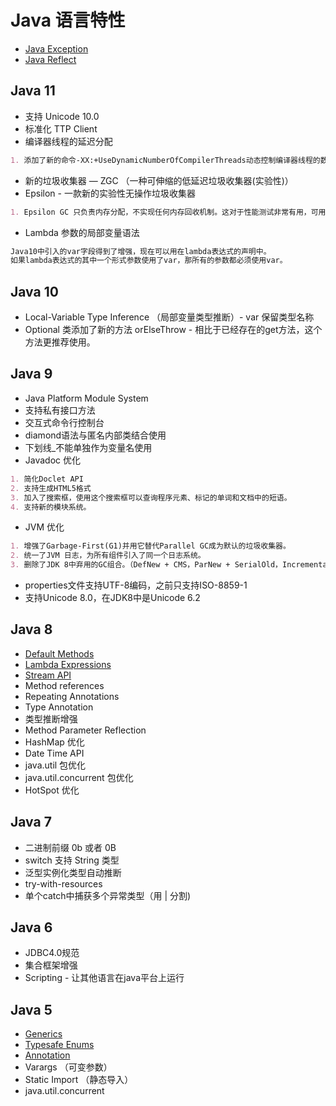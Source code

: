 # Java 语言特性

* [Java Exception](java-language-features/Exception.md)
* [Java Reflect](java-language-features/Reflect.md)

## Java 11
* 支持 Unicode 10.0
* 标准化 TTP Client
* 编译器线程的延迟分配
```md
1. 添加了新的命令-XX:+UseDynamicNumberOfCompilerThreads动态控制编译器线程的数量
```
* 新的垃圾收集器 — ZGC （一种可伸缩的低延迟垃圾收集器(实验性)）
* Epsilon - 一款新的实验性无操作垃圾收集器
```md
1. Epsilon GC 只负责内存分配，不实现任何内存回收机制。这对于性能测试非常有用，可用于与其他GC对比成本和收益。
```
* Lambda 参数的局部变量语法
```md
Java10中引入的var字段得到了增强，现在可以用在lambda表达式的声明中。
如果lambda表达式的其中一个形式参数使用了var，那所有的参数都必须使用var。
```

## Java 10
* Local-Variable Type Inference （局部变量类型推断）- var 保留类型名称
* Optional 类添加了新的方法 orElseThrow - 相比于已经存在的get方法，这个方法更推荐使用。

## Java 9
* Java Platform Module System
* 支持私有接口方法
* 交互式命令行控制台
* diamond语法与匿名内部类结合使用
* 下划线_不能单独作为变量名使用
* Javadoc 优化
```md
1. 简化Doclet API
2. 支持生成HTML5格式
3. 加入了搜索框，使用这个搜索框可以查询程序元素、标记的单词和文档中的短语。
4. 支持新的模块系统。
```
* JVM 优化
```md
1. 增强了Garbage-First(G1)并用它替代Parallel GC成为默认的垃圾收集器。
2. 统一了JVM 日志，为所有组件引入了同一个日志系统。
3. 删除了JDK 8中弃用的GC组合。（DefNew + CMS，ParNew + SerialOld，Incremental CMS）。
```
* properties文件支持UTF-8编码，之前只支持ISO-8859-1
* 支持Unicode 8.0，在JDK8中是Unicode 6.2

## Java 8
* [Default Methods](Java8_Default-Methods.md)
* [Lambda Expressions]()
* [Stream API]()
* Method references
* Repeating Annotations 
* Type Annotation
* 类型推断增强
* Method Parameter Reflection
* HashMap 优化
* Date Time API
* java.util 包优化
* java.util.concurrent 包优化
* HotSpot 优化

## Java 7
* 二进制前缀 0b 或者 0B
* switch 支持 String 类型
* 泛型实例化类型自动推断
* try-with-resources
* 单个catch中捕获多个异常类型（用 | 分割)

## Java 6
* JDBC4.0规范
* 集合框架增强
* Scripting - 让其他语言在java平台上运行

## Java 5
* [Generics](Java5_Generics/README.md)
* [Typesafe Enums]()
* [Annotation]()
* Varargs （可变参数）
* Static Import （静态导入）
* java.util.concurrent
